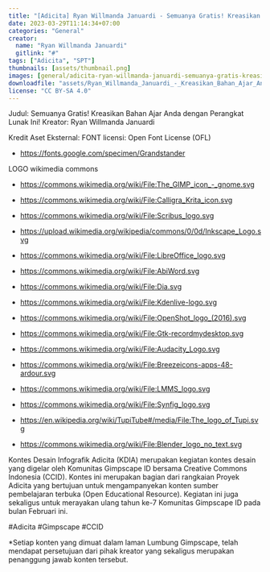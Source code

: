 ```yaml
---
title: "[Adicita] Ryan Willmanda Januardi - Semuanya Gratis! Kreasikan Bahan Ajar Anda Dengan Perangkat Lunak Ini!"
date: 2023-03-29T11:14:34+07:00
categories: "General"
creator: 
  name: "Ryan Willmanda Januardi"
  gitlink: "#"
tags: ["Adicita", "SPT"]
thumbnails: [assets/thumbnail.png]
images: [general/adicita-ryan-willmanda-januardi-semuanya-gratis-kreasikan-bahan-ajar-anda-dengan-perangkat-lunak-ini/assets/thumbnail.png]
downloadfile: "assets/Ryan_Willmanda_Januardi_-_Kreasikan_Bahan_Ajar_Anda_dengan_Perangkat_Lunak_Ini.zip"
license: "CC BY-SA 4.0"
---
```

Judul: Semuanya Gratis! Kreasikan Bahan Ajar Anda dengan Perangkat Lunak Ini!
Kreator: Ryan Willmanda Januardi


<!--more-->
Kredit Aset Eksternal:
FONT
licensi: Open Font License (OFL)
- https://fonts.google.com/specimen/Grandstander

LOGO
wikimedia commons
- https://commons.wikimedia.org/wiki/File:The_GIMP_icon_-_gnome.svg
- https://commons.wikimedia.org/wiki/File:Calligra_Krita_icon.svg
- https://commons.wikimedia.org/wiki/File:Scribus_logo.svg
- https://upload.wikimedia.org/wikipedia/commons/0/0d/Inkscape_Logo.svg

- https://commons.wikimedia.org/wiki/File:LibreOffice_logo.svg
- https://commons.wikimedia.org/wiki/File:AbiWord.svg
- https://commons.wikimedia.org/wiki/File:Dia.svg

- https://commons.wikimedia.org/wiki/File:Kdenlive-logo.svg
- https://commons.wikimedia.org/wiki/File:OpenShot_logo_(2016).svg
- https://commons.wikimedia.org/wiki/File:Gtk-recordmydesktop.svg

- https://commons.wikimedia.org/wiki/File:Audacity_Logo.svg
- https://commons.wikimedia.org/wiki/File:Breezeicons-apps-48-ardour.svg
- https://commons.wikimedia.org/wiki/File:LMMS_logo.svg

- https://commons.wikimedia.org/wiki/File:Synfig_logo.svg
- https://en.wikipedia.org/wiki/TupiTube#/media/File:The_logo_of_Tupi.svg
- https://commons.wikimedia.org/wiki/File:Blender_logo_no_text.svg


Kontes Desain Infografik Adicita (KDIA) merupakan kegiatan kontes desain yang digelar oleh Komunitas Gimpscape ID bersama Creative Commons Indonesia (CCID). Kontes ini merupakan bagian dari rangkaian Proyek Adicita yang bertujuan untuk mengampanyekan konten sumber pembelajaran terbuka (Open Educational Resource). Kegiatan ini juga sekaligus untuk merayakan ulang tahun ke-7 Komunitas Gimpscape ID pada bulan Februari ini.

#Adicita #Gimpscape #CCID

*Setiap konten yang dimuat dalam laman Lumbung Gimpscape, telah mendapat persetujuan dari pihak kreator yang sekaligus merupakan penanggung jawab konten tersebut.

